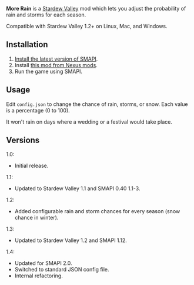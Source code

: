 **More Rain** is a [Stardew Valley](http://stardewvalley.net/) mod which lets you adjust the
probability of rain and storms for each season.

Compatible with Stardew Valley 1.2+ on Linux, Mac, and Windows.

## Installation
1. [Install the latest version of SMAPI](https://github.com/Pathoschild/SMAPI/releases).
2. Install [this mod from Nexus mods](http://www.nexusmods.com/stardewvalley/mods/441).
3. Run the game using SMAPI.

## Usage
Edit `config.json` to change the chance of rain, storms, or snow. Each value is a percentage (0
to 100).

It won't rain on days where a wedding or a festival would take place.

## Versions
1.0:
* Initial release.

1.1:
* Updated to Stardew Valley 1.1 and SMAPI 0.40 1.1-3.

1.2:
* Added configurable rain and storm chances for every season (snow chance in winter).

1.3:
* Updated to Stardew Valley 1.2 and SMAPI 1.12.

1.4:
* Updated for SMAPI 2.0.
* Switched to standard JSON config file.
* Internal refactoring.

